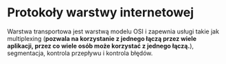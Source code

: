 # Protokoły warstwy internetowej
Warstwa transportowa jest warstwą modelu OSI i zapewnia usługi takie jak multiplexing (__pozwala na korzystanie z jednego łączą przez wiele aplikacji, przez co wiele osób może korzystać z jednego łączą.__), segmentacja, kontrola przepływu i kontrola błędów.

